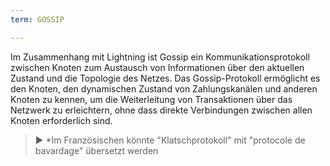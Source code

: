 ```yaml
---
term: GOSSIP

---
```

Im Zusammenhang mit Lightning ist Gossip ein Kommunikationsprotokoll zwischen Knoten zum Austausch von Informationen über den aktuellen Zustand und die Topologie des Netzes. Das Gossip-Protokoll ermöglicht es den Knoten, den dynamischen Zustand von Zahlungskanälen und anderen Knoten zu kennen, um die Weiterleitung von Transaktionen über das Netzwerk zu erleichtern, ohne dass direkte Verbindungen zwischen allen Knoten erforderlich sind.

> ► *Im Französischen könnte "Klatschprotokoll" mit "protocole de bavardage" übersetzt werden